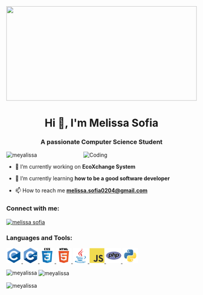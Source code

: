 
<img src="https://i.pinimg.com/originals/10/a0/0f/10a00f1a8907aac0bb9c21bc3664cfb0.jpg" width= "100%" height="250">

<h1 align="center">Hi 👋, I'm Melissa Sofia</h1>
<h3 align="center">A passionate Computer Science Student</h3>
<img align="right" alt="Coding" width="300" src="https://media1.tenor.com/m/w3APLkMuTX0AAAAC/computer-work.gif"



<p align="left"> <img src="https://komarev.com/ghpvc/?username=meyalissa&label=Profile%20views&color=0e75b6&style=flat" alt="meyalissa" /> </p>

- 🔭 I’m currently working on **EcoXchange System**

- 🌱 I’m currently learning **how to be a good software developer**

- 📫 How to reach me **melissa.sofia0204@gmail.com**

<h3 align="left">Connect with me:</h3>
<p align="left">
<a href="https://linkedin.com/in/melissa sofia" target="blank"><img align="center" src="https://raw.githubusercontent.com/rahuldkjain/github-profile-readme-generator/master/src/images/icons/Social/linked-in-alt.svg" alt="melissa sofia" height="30" width="40" /></a>
</p>

<h3 align="left">Languages and Tools:</h3>
<p align="left"> <a href="https://www.cprogramming.com/" target="_blank" rel="noreferrer"> <img src="https://raw.githubusercontent.com/devicons/devicon/master/icons/c/c-original.svg" alt="c" width="40" height="40"/> </a> <a href="https://www.w3schools.com/cpp/" target="_blank" rel="noreferrer"> <img src="https://raw.githubusercontent.com/devicons/devicon/master/icons/cplusplus/cplusplus-original.svg" alt="cplusplus" width="40" height="40"/> </a> <a href="https://www.w3schools.com/css/" target="_blank" rel="noreferrer"> <img src="https://raw.githubusercontent.com/devicons/devicon/master/icons/css3/css3-original-wordmark.svg" alt="css3" width="40" height="40"/> </a> <a href="https://www.w3.org/html/" target="_blank" rel="noreferrer"> <img src="https://raw.githubusercontent.com/devicons/devicon/master/icons/html5/html5-original-wordmark.svg" alt="html5" width="40" height="40"/> </a> <a href="https://www.java.com" target="_blank" rel="noreferrer"> <img src="https://raw.githubusercontent.com/devicons/devicon/master/icons/java/java-original.svg" alt="java" width="40" height="40"/> </a> <a href="https://developer.mozilla.org/en-US/docs/Web/JavaScript" target="_blank" rel="noreferrer"> <img src="https://raw.githubusercontent.com/devicons/devicon/master/icons/javascript/javascript-original.svg" alt="javascript" width="40" height="40"/> </a> <a href="https://www.php.net" target="_blank" rel="noreferrer"> <img src="https://raw.githubusercontent.com/devicons/devicon/master/icons/php/php-original.svg" alt="php" width="40" height="40"/> </a> <a href="https://www.python.org" target="_blank" rel="noreferrer"> <img src="https://raw.githubusercontent.com/devicons/devicon/master/icons/python/python-original.svg" alt="python" width="40" height="40"/> </a> </p>

<p><img align="left" src="https://github-readme-stats.vercel.app/api/top-langs?username=meyalissa&show_icons=true&locale=en&layout=compact" alt="meyalissa" /></p>

<p>&nbsp;<img align="center" src="https://github-readme-stats.vercel.app/api?username=meyalissa&show_icons=true&locale=en" alt="meyalissa" /></p>

<p><img align="center" src="https://github-readme-streak-stats.herokuapp.com/?user=meyalissa&" alt="meyalissa" /></p>

